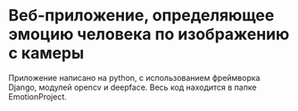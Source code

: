 # Веб-приложение, определяющее эмоцию человека по изображению с камеры

Приложение написано на python, с использованием фреймворка Django, модулей opencv и deepface. Весь код находится в папке EmotionProject.  
